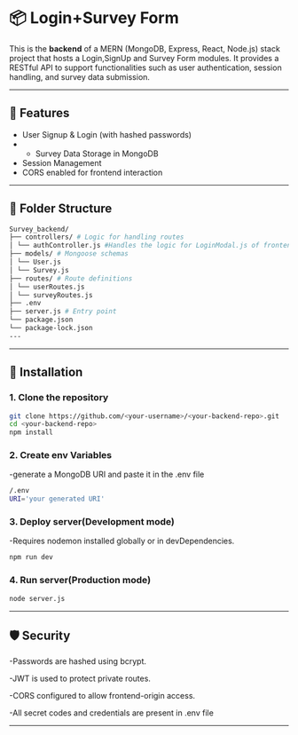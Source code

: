 # 📦 Login+Survey Form

This is the **backend** of a MERN (MongoDB, Express, React, Node.js) stack project that hosts a Login,SignUp and Survey Form modules. It provides a RESTful API to support functionalities such as user authentication, session handling, and survey data submission.

---

## 🚀 Features

- User Signup & Login (with hashed passwords)
- - Survey Data Storage in MongoDB
- Session Management
- CORS enabled for frontend interaction

---

## 📁 Folder Structure
```bash
Survey_backend/
├── controllers/ # Logic for handling routes
│ └── authController.js #Handles the logic for LoginModal.js of frontend
├── models/ # Mongoose schemas
│ └── User.js
│ └── Survey.js
├── routes/ # Route definitions
│ └── userRoutes.js
│ └── surveyRoutes.js
├── .env
├── server.js # Entry point
└── package.json
└── package-lock.json
---
```
---

## 🔧 Installation

### 1. Clone the repository

```bash
git clone https://github.com/<your-username>/<your-backend-repo>.git
cd <your-backend-repo>
npm install
```
### 2. Create env Variables
-generate a MongoDB URI and paste it in the .env file
```bash
/.env
URI='your generated URI'
```
### 3. Deploy server(Development mode)
-Requires nodemon installed globally or in devDependencies.
```bash
npm run dev
```
### 4. Run server(Production mode)
```bash
node server.js
```
---
## 🛡️ Security
-Passwords are hashed using bcrypt.

-JWT is used to protect private routes.

-CORS configured to allow frontend-origin access.

-All secret codes and credentials are present in .env file

---






